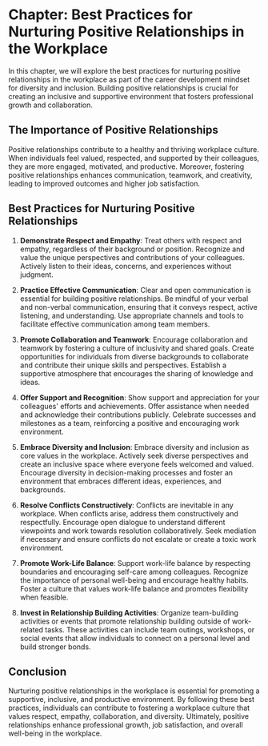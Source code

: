 Chapter: Best Practices for Nurturing Positive Relationships in the Workplace
=============================================================================

In this chapter, we will explore the best practices for nurturing positive relationships in the workplace as part of the career development mindset for diversity and inclusion. Building positive relationships is crucial for creating an inclusive and supportive environment that fosters professional growth and collaboration.

The Importance of Positive Relationships
----------------------------------------

Positive relationships contribute to a healthy and thriving workplace culture. When individuals feel valued, respected, and supported by their colleagues, they are more engaged, motivated, and productive. Moreover, fostering positive relationships enhances communication, teamwork, and creativity, leading to improved outcomes and higher job satisfaction.

Best Practices for Nurturing Positive Relationships
---------------------------------------------------

1. **Demonstrate Respect and Empathy**: Treat others with respect and empathy, regardless of their background or position. Recognize and value the unique perspectives and contributions of your colleagues. Actively listen to their ideas, concerns, and experiences without judgment.

2. **Practice Effective Communication**: Clear and open communication is essential for building positive relationships. Be mindful of your verbal and non-verbal communication, ensuring that it conveys respect, active listening, and understanding. Use appropriate channels and tools to facilitate effective communication among team members.

3. **Promote Collaboration and Teamwork**: Encourage collaboration and teamwork by fostering a culture of inclusivity and shared goals. Create opportunities for individuals from diverse backgrounds to collaborate and contribute their unique skills and perspectives. Establish a supportive atmosphere that encourages the sharing of knowledge and ideas.

4. **Offer Support and Recognition**: Show support and appreciation for your colleagues' efforts and achievements. Offer assistance when needed and acknowledge their contributions publicly. Celebrate successes and milestones as a team, reinforcing a positive and encouraging work environment.

5. **Embrace Diversity and Inclusion**: Embrace diversity and inclusion as core values in the workplace. Actively seek diverse perspectives and create an inclusive space where everyone feels welcomed and valued. Encourage diversity in decision-making processes and foster an environment that embraces different ideas, experiences, and backgrounds.

6. **Resolve Conflicts Constructively**: Conflicts are inevitable in any workplace. When conflicts arise, address them constructively and respectfully. Encourage open dialogue to understand different viewpoints and work towards resolution collaboratively. Seek mediation if necessary and ensure conflicts do not escalate or create a toxic work environment.

7. **Promote Work-Life Balance**: Support work-life balance by respecting boundaries and encouraging self-care among colleagues. Recognize the importance of personal well-being and encourage healthy habits. Foster a culture that values work-life balance and promotes flexibility when feasible.

8. **Invest in Relationship Building Activities**: Organize team-building activities or events that promote relationship building outside of work-related tasks. These activities can include team outings, workshops, or social events that allow individuals to connect on a personal level and build stronger bonds.

Conclusion
----------

Nurturing positive relationships in the workplace is essential for promoting a supportive, inclusive, and productive environment. By following these best practices, individuals can contribute to fostering a workplace culture that values respect, empathy, collaboration, and diversity. Ultimately, positive relationships enhance professional growth, job satisfaction, and overall well-being in the workplace.

